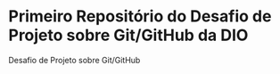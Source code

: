 # Primeiro Repositório do Desafio de Projeto sobre Git/GitHub da DIO
Desafio de Projeto sobre Git/GitHub
